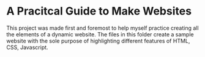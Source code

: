 # A Pracitcal Guide to Make Websites

This project was made first and foremost to help myself practice creating all the elements of a dynamic website. The files in this folder create a sample website with the sole purpose of highlighting different features of HTML, CSS, Javascript.

